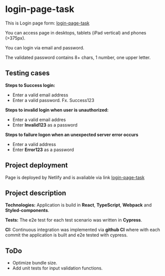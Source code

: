 # login-page-task

This is Login page form: [login-page-task](https://login-page-task.netlify.app/)

You can access page in desktops, tablets (iPad vertical) and phones (>375px).

You can login via email and password. 

The validated password contains 8+ chars, 1 number, one upper letter.

## Testing cases

**Steps to Success login:**

- Enter a valid email address
- Enter a valid password. Fx. Success123

**Steps to invalid login when user is unauthorized:**

- Enter a valid email addres
- Enter **Invalid123** as a password

**Steps to failure logon when an unexpected server error occurs**

- Enter a valid address
- Enter **Error123** as a password

## Project deployment

Page is deployed by Netlify and is avaliable via link [login-page-task](https://login-page-task.netlify.app/)

## Project description

**Technologies:** Application is build in **React**, **TypeScript**, **Webpack** and **Styled-components**.

**Tests:** The e2e test for each test scenario was written in **Cypress**.

**CI:** Continuous integration was implemented via **github CI** where with each commit the application is built and e2e tested with cypress.

## ToDo
* Optimize bundle size.
* Add unit tests for input validation functions.
